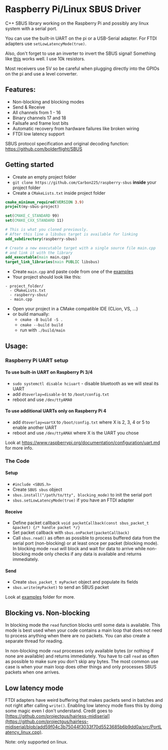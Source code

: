 # Raspberry Pi/Linux SBUS Driver
C++ SBUS library working on the Raspberry Pi and possibly any linux system with a serial port.

You can use the built-in UART on the pi or a USB-Serial adapter.
For FTDI adapters use `setLowLatencyMode(true)`.

Also, don't forget to use an inverter to invert the SBUS signal!
Something like [this](https://electronicspost.com/explain-the-logic-not-gate-or-inverter-and-its-operation-with-truth-table/) works well. I use 10k resistors.

Most receivers use 5V so be careful when plugging directly into the GPIOs on the pi and use a level converter.

## Features:
- Non-blocking and blocking modes
- Send & Receive
- All channels from 1 - 16
- Binary channels 17 and 18
- Failsafe and frame lost bits
- Automatic recovery from hardware failures like broken wiring
- FTDI low latency support

SBUS protocol specification and original decoding function: https://github.com/bolderflight/SBUS

## Getting started
- Create an empty project folder
- `git clone https://github.com/Carbon225/raspberry-sbus` **inside** your project folder
- Create a `CMakeLists.txt` inside project folder
```cmake
cmake_minimum_required(VERSION 3.9)
project(my-sbus-project)

set(CMAKE_C_STANDARD 99)
set(CMAKE_CXX_STANDARD 11)

# This is what you cloned previously.
# After this line a libsbus target is available for linking
add_subdirectory(raspberry-sbus)

# Create a new executable target with a single source file main.cpp
# and link it with the library
add_executable(main main.cpp)
target_link_libraries(main PUBLIC libsbus)
```
- Create `main.cpp` and paste code from one of the [examples](examples)
- Your project should look like this:
```
- project_folder/
  - CMakeLists.txt
  - raspberry-sbus/
  - main.cpp
```
- Open your project in a CMake compatible IDE (CLion, VS, ...)
- or build manually:
  - `cmake -B build -S .`
  - `cmake --build build`
  - run with `./build/main`

## Usage:
### Raspberry Pi UART setup
#### To use built-in UART on Raspberry Pi 3/4
- `sudo systemctl disable hciuart` - disable bluetooth as we will steal its UART
- add `dtoverlay=disable-bt` to `/boot/config.txt`
- reboot and use `/dev/ttyAMA0`
#### To use additional UARTs only on Raspberry Pi 4
- add `dtoverlay=uartX` to `/boot/config.txt` where X is 2, 3, 4 or 5 to enable another UART
- reboot and use `/dev/ttyAMAX` where X is the UART you chose

Look at https://www.raspberrypi.org/documentation/configuration/uart.md for more info.

### The Code
#### Setup
- `#include <SBUS.h>`
- Create `SBUS sbus` object
- `sbus.install("/path/to/tty", blocking_mode)` to init the serial port
- `sbus.setLowLatencyMode(true)` if you have an FTDI adapter
#### Receive
- Define packet callback `void packetCallback(const sbus_packet_t &packet) {/* handle packet */}`
- Set packet callback with `sbus.onPacket(packetCallback)`
- Call `sbus.read()` as often as possible to process buffered data from the serial port (non-blocking) or at least once per packet (blocking mode).
In blocking mode `read` will block and wait for data to arrive while non-blocking mode only checks if any data is available and returns immediately.
#### Send
- Create `sbus_packet_t myPacket` object and populate its fields
- `sbus.write(myPacket)` to send an SBUS packet

Look at [examples](https://github.com/Carbon225/raspberry-sbus/tree/master/examples) folder for more.

## Blocking vs. Non-blocking
In blocking mode the `read` function blocks until some data is available.
This mode is best used when your code contains a main loop that does not need to process anything when there are no packets.
You can also create a separate thread for reading.

In non-blocking mode `read` processes only available bytes (or nothing if none are available) and returns immediately.
You have to call `read` as often as possible to make sure you don't skip any bytes.
The most common use case is when your main loop does other things and only processes SBUS packets when one arrives.

## Low latency mode
FTDI adapters have weird buffering that makes packets send in batches and not right after calling `write()`.
Enabling low latency mode fixes this by doing some magic even I don't understand.
Credit goes to [https://github.com/projectgus/hairless-midiserial](https://github.com/projectgus/hairless-midiserial/blob/add59f04c3b75044f3033f70d5523685b6b9dd0a/src/PortLatency_linux.cpp).

Note: only supported on linux.
